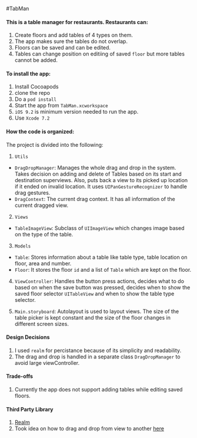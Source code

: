 #TabMan

#### This is a table manager for restaurants. Restaurants can:

1. Create floors and add tables of 4 types on them.
2. The app makes sure the tables do not overlap.
3. Floors can be saved and can be edited.
4. Tables can change position on editiing of saved `floor` but more tables cannot be added.

#### To install the app:

1. Install Cocoapods
2. clone the repo
3. Do a `pod install`
4. Start the app from `TabMan.xcworkspace`
5. `iOS 9.2` is minimum version needed to run the app.
6. Use `Xcode 7.2`

#### How the code is organized:

The project is divided into the following:

1. `Utils`
  * `DragDropManager`: Manages the whole drag and drop in the system. Takes decision on adding and delete of Tables based on its start and destination superviews. Also, puts back a view to its picked up location if it ended on invalid location. It uses `UIPanGestureRecognizer` to handle drag gestures. 
  * `DragContext`: The current drag context. It has all information of the current dragged view.

2. `Views`
  * `TableImageView`: Subclass of `UIImageView` which changes image based on the type of the table.

3. `Models`
  * `Table`: Stores information about a table like table type, table location on floor, area and number.
  * `Floor`: It stores the floor `id` and a list of `Table` which are kept on the floor.

4. `ViewController`: Handles the button press actions, decides what to do based on when the save button was pressed, decides when to show the saved floor selector `UITableView` and when to show the table type selector.

5. `Main.storyboard`: Autolayout is used to layout views. The size of the table picker is kept constant and the size of the floor changes in different screen sizes.


#### Design Decisions
1. I used `realm` for percistance because of its simplicity and readability.
2. The drag and drop is handled in a separate class `DragDropManager` to avoid large viewController.

#### Trade-offs
1. Currently the app does not support adding tables while editing saved floors.


#### Third Party Library
1. [Realm](https://realm.io/)
2. Took idea on how to drag and drop from view to another [here](http://www.ancientprogramming.com/2012/04/05/drag-and-drop-between-multiple-uiviews-in-ios/)
